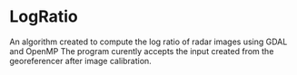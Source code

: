 # LogRatio
An algorithm created to compute the log ratio of radar images using GDAL and OpenMP
The program curently accepts the input created from the georeferencer after image calibration.
